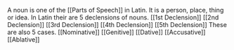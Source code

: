 A noun is one of the [[Parts of Speech]] in Latin.
It is a person, place, thing or idea.
In Latin their are 5 declensions of nouns.
[[1st Declension]]
[[2nd Declension]]
[[3rd Declension]]
[[4th Declension]]
[[5th Declension]]
These are also 5 cases.
[[Nominative]]
[[Genitive]]
[[Dative]]
[[Accusative]]
[[Ablative]] 